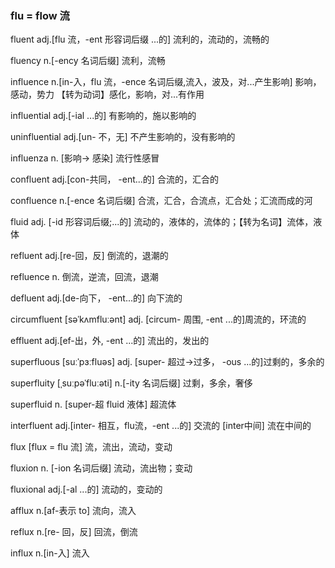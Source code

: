 ### flu = flow 流

fluent adj.[flu 流，-ent 形容词后缀 ...的] 流利的，流动的，流畅的

fluency n.[-ency 名词后缀] 流利，流畅

influence n.[in-入，flu 流，-ence 名词后缀,流入，波及，对...产生影响] 影响，感动，势力 【转为动词】感化，影响，对...有作用

influential adj.[-ial ...的] 有影响的，施以影响的

uninfluential adj.[un- 不，无] 不产生影响的，没有影响的

influenza n. [影响-> 感染] 流行性感冒

confluent adj.[con-共同， -ent...的] 合流的，汇合的

confluence n.[-ence 名词后缀] 合流，汇合，合流点，汇合处；汇流而成的河

fluid adj. [-id 形容词后缀;...的] 流动的，液体的，流体的；【转为名词】流体，液体

refluent adj.[re-回，反] 倒流的，退潮的

refluence n. 倒流，逆流，回流，退潮

defluent adj.[de-向下， -ent...的] 向下流的

circumfluent [səˈkʌmfluːənt] adj. [circum- 周围, -ent ...的]周流的，环流的 

effluent adj.[ef-出，外, -ent ...的] 流出的，发出的

superfluous  [suːˈpɜːfluəs] adj. [super- 超过->过多， -ous ...的]过剩的，多余的

superfluity  [ˌsuːpəˈfluːəti] n.[-ity 名词后缀] 过剩，多余，奢侈

superfluid n. [super-超 fluid 液体] 超流体

interfluent adj.[inter- 相互，flu流，-ent ...的] 交流的 [inter中间] 流在中间的

flux [flux = flu 流] 流，流出，流动，变动

fluxion n. [-ion 名词后缀] 流动，流出物；变动

fluxional adj.[-al ...的] 流动的，变动的

afflux n.[af-表示 to] 流向，流入

reflux n.[re- 回，反] 回流，倒流

influx n.[in-入] 流入

